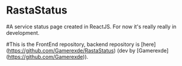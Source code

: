 # RastaStatus

#A service status page created in ReactJS. For now it's really really in development.

#This is the FrontEnd repository, backend repository is [here] (https://github.com/Gamerexde/RastaStatus) (dev by [Gamerexde] (https://github.com/Gamerexde)).
